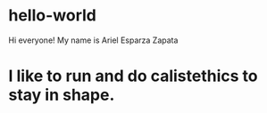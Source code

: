 # hello-world
Hi everyone!
My name is Ariel Esparza Zapata 
# I like to run and do calistethics to stay in shape.
